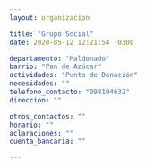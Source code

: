 ```yaml
---
layout: organizacion

title: "Grupo Social"
date: 2020-05-12 12:21:54 -0300

departamento: "Maldonado"
barrio: "Pan de Azúcar"
actividades: "Punto de Donación"
necesidades: ""
telefono_contacto: "098194632"
direccion: ""

otros_contactos: ""
horario: ""
aclaraciones: ""
cuenta_bancaria: ""

---
```

